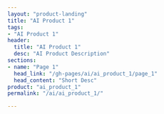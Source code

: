 ```yaml
---
layout: "product-landing"
title: "AI Product 1"
tags:
- "AI Product 1"
header:
  title: "AI Product 1"
  desc: "AI Product Description"
sections:
- name: "Page 1"
  head_link: "/gh-pages/ai/ai_product_1/page_1"
  head_content: "Short Desc"
product: "ai_product_1"
permalink: "/ai/ai_product_1/"

---
```

